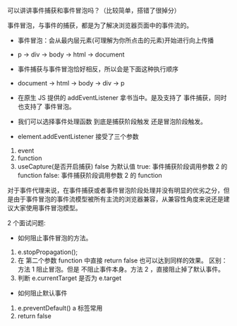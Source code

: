 可以讲讲事件捕获和事件冒泡吗？（比较简单，搭错了很掉分）

事件冒泡，与事件的捕获，都是为了解决浏览器页面中的事件流的。

- 事件冒泡：会从最内层元素(可理解为你所点击的元素)开始进行向上传播
- p -> div -> body -> html -> document

- 事件捕获与事件冒泡恰好相反，所以会是下面这种执行顺序
- document -> html -> body -> div -> p

- 在原生 JS 提供的 addEventListener 拿书当中。是及支持了 事件捕获，同时也支持了 事件冒泡。
- 我们可以选择事件处理函数 到底是捕获阶段触发 还是冒泡阶段触发。

- element.addEventListener 接受了三个参数

1. event
2. function
3. useCapture(是否开启捕获) false 为默认值
   true: 事件捕获阶段调用参数 2 的 function
   false: 事件捕获阶段调用参数 2 的 function

对于事件代理来说，在事件捕获或者事件冒泡阶段处理并没有明显的优劣之分，但是由于事件冒泡的事件流模型被所有主流的浏览器兼容，从兼容性角度来说还是建议大家使用事件冒泡模型。

2 个面试问题:

- 如何阻止事件冒泡的方法。

1. e.stopPropagation();
2. 在 第二个参数 function 中直接 return false 也可以达到同样的效果。
   区别：方法 1 阻止冒泡。但是 不阻止事件本身。方法 2 ，直接阻止掉了默认事件。
3. 判断 e.currentTarget 是否为 e.target

- 如何阻止默认事件

1. e.preventDefault() a 标签常用
2. return false
